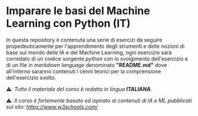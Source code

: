 # Imparare le basi del Machine Learning con Python (IT)

In questa repository è contenuta una serie di esercizi da seguire propedeuticamente per l'apprendimento degli strumenti e delle nozioni di base sul mondo delle IA e del Machine Learning, ogni esercizio sarà corredato di un codice sorgente *python* con lo svolgimento dell'esercizio e di un file in *markdown language* denominato **"README.md"** dove all'interno saranno contenuti i cenni teorici per la comprensione dell'esercizio svolto.

⚠: *Tutto il materiale del corso è redatto in lingua **ITALIANA**.*

⚠: *Il corso è fortemente basato ed ispirato ai contenuti di IA e ML pubblicati sul sito: https://www.w3schools.com/*
